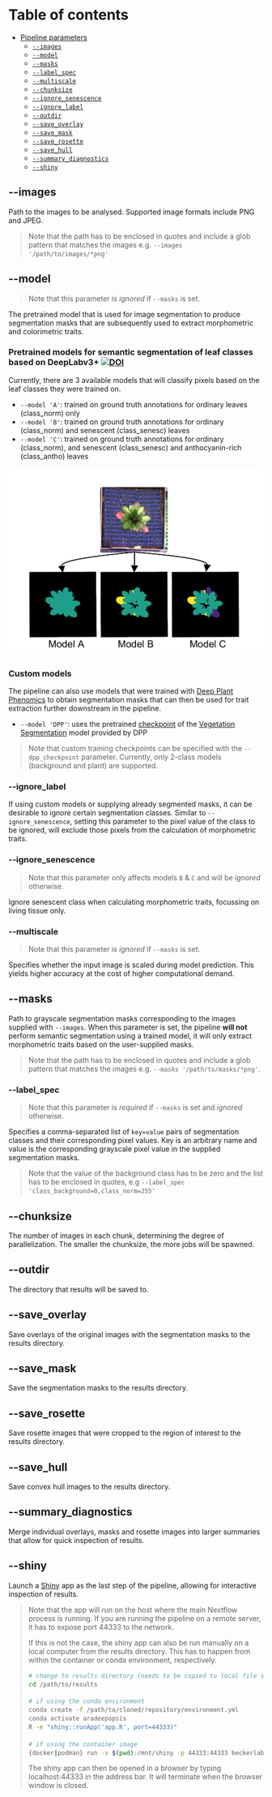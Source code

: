 # Table of contents

* [Pipeline parameters](#main)
    * [`--images`](#--images)
    * [`--model`](#--model)
    * [`--masks`](#--masks)
    * [`--label_spec`](#--label_spec)
    * [`--multiscale`](#--multiscale)
    * [`--chunksize`](#--chunksize)
    * [`--ignore_senescence`](#--ignore_senescence)
    * [`--ignore_label`](#--ignore_label)
    * [`--outdir`](#--outdir)
    * [`--save_overlay`](#--save_overlay)
    * [`--save_mask`](#--save_mask)
    * [`--save_rosette`](#--save_rosette)
    * [`--save_hull`](#--save_hull)
    * [`--summary_diagnostics`](#--summary_diagnostics)
    * [`--shiny`](#--shiny)

## --images

Path to the images to be analysed. Supported image formats include PNG and JPEG.

> Note that the path has to be enclosed in quotes and include a glob pattern that matches the images e.g. `--images '/path/to/images/*png'`

## --model

> Note that this parameter is _ignored_ if `--masks` is set.

The pretrained model that is used for image segmentation to produce segmentation masks that are subsequently used to extract morphometric and colorimetric traits.

### Pretrained models for semantic segmentation of leaf classes based on DeepLabv3+ [![DOI](https://zenodo.org/badge/DOI/10.5281/zenodo.3946618.svg)](https://doi.org/10.5281/zenodo.3946618)


Currently, there are 3 available models that will classify pixels based on the leaf classes they were trained on.

* `--model 'A'`: trained on ground truth annotations for ordinary leaves (class_norm) only
* `--model 'B'`: trained on ground truth annotations for ordinary (class_norm) and senescent (class_senesc) leaves
* `--model 'C'`: trained on ground truth annotations for ordinary (class_norm), and senescent (class_senesc) and anthocyanin-rich (class_antho) leaves

![Models](img/example_models.png)

### Custom models

The pipeline can also use models that were trained with [Deep Plant Phenomics](https://github.com/p2irc/deepplantphenomics) to obtain segmentation masks that can then be used for trait extraction further downstream in the pipeline.

* `--model 'DPP'`: uses the pretrained [checkpoint](https://github.com/p2irc/deepplantphenomics/tree/2.1.0/deepplantphenomics/network_states/vegetation-segmentation-network) of the [Vegetation Segmentation](https://deep-plant-phenomics.readthedocs.io/en/latest/Tools/#vegetation-segmentation-network) model provided by DPP

> Note that custom training checkpoints can be specified with the `--dpp_checkpoint` parameter.
> Currently, only 2-class models (background and plant) are supported.

### --ignore_label

If using custom models or supplying already segmented masks, it can be desirable to ignore certain segmentation classes.
Similar to `--ignore_senescence`, setting this parameter to the pixel value of the class to be ignored, will exclude those pixels from the calculation of morphometric traits.

### --ignore_senescence

> Note that this parameter only affects models `B` & `C` and will be _ignored_ otherwise.

Ignore senescent class when calculating morphometric traits, focussing on living tissue only.

### --multiscale

> Note that this parameter is _ignored_ if `--masks` is set.

Specifies whether the input image is scaled during model prediction. This yields higher accuracy at the cost of higher computational demand.

## --masks

Path to grayscale segmentation masks corresponding to the images supplied with `--images`.
When this parameter is set, the pipeline **will not** perform semantic segmentation using a trained model,
it will only extract morphometric traits based on the user-supplied masks.

> Note that the path has to be enclosed in quotes and include a glob pattern that matches the images e.g. `--masks '/path/to/masks/*png'`.

### --label_spec

> Note that this parameter is _required_ if `--masks` is set and _ignored_ otherwise.

Specifies a comma-separated list of `key=value` pairs of segmentation classes and their corresponding pixel values.
Key is an arbitrary name and value is the corresponding grayscale pixel value in the supplied segmentation masks.

> Note that the value of the background class has to be zero and the list has to be enclosed in quotes, e.g
> `--label_spec 'class_background=0,class_norm=255'` 

## --chunksize

The number of images in each chunk, determining the degree of parallelization.
The smaller the chunksize, the more jobs will be spawned.

## --outdir

The directory that results will be saved to.

## --save_overlay

Save overlays of the original images with the segmentation masks to the results directory.

## --save_mask

Save the segmentation masks to the results directory.

## --save_rosette

Save rosette images that were cropped to the region of interest to the results directory.

## --save_hull

Save convex hull images to the results directory.

## --summary_diagnostics

Merge individual overlays, masks and rosette images into larger summaries that allow for quick inspection of results.

## --shiny

Launch a [Shiny](https://shiny.rstudio.com/) app as the last step of the pipeline, allowing for interactive inspection of results. 

> Note that the app will run on the host where the main Nextflow process is running.
> If you are running the pipeline on a remote server, it has to expose port 44333 to the network.
>
> If this is not the case, the shiny app can also be run manually on a local computer from the results directory.
> This has to happen from within the container or conda environment, respectively.
> ```bash
> # change to results directory (needs to be copied to local file system first)
> cd /path/to/results
>
> # if using the conda environment
> conda create -f /path/to/cloned/repository/environment.yml
> conda activate aradeepopsis
> R -e "shiny::runApp('app.R', port=44333)"
>
> # if using the container image
> {docker|podman} run -v $(pwd):/mnt/shiny -p 44333:44333 beckerlab/aradeepopsis-shiny:v1.3 R -e "shiny::runApp('/mnt/shiny/app.R', port=44333, host='0.0.0.0')"
> ```
> The shiny app can then be opened in a browser by typing localhost:44333 in the address bar. It will terminate when the browser window is closed.
